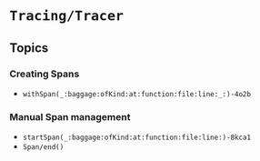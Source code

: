# ``Tracing/Tracer``

## Topics

### Creating Spans

- ``withSpan(_:baggage:ofKind:at:function:file:line:_:)-4o2b``

### Manual Span management

- ``startSpan(_:baggage:ofKind:at:function:file:line:)-8kca1``
- ``Span/end()``
